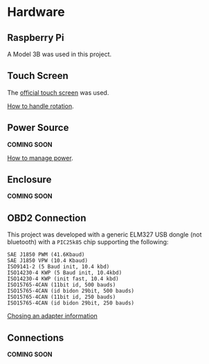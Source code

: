 # Hardware

## Raspberry Pi

A Model 3B was used in this project.

## Touch Screen

The [official touch screen](https://www.raspberrypi.com/products/raspberry-pi-touch-display/) was used.

[How to handle rotation](https://gist.github.com/andersevenrud/4a7e7e9517c0e621c4cbf476e21e5f30).

## Power Source

**COMING SOON**

[How to manage power](https://gist.github.com/andersevenrud/18183761acb00031a7c8fccdc0c4b4d7).

## Enclosure

**COMING SOON**

## OBD2 Connection

This project was developed with a generic ELM327 USB dongle (not bluetooth) with a `PIC25k85` chip supporting the following:

```
SAE J1850 PWM (41.6Kbaud)
SAE J1850 VPW (10.4 Kbaud)
ISO9141-2 (5 Baud init, 10.4 kbd)
ISO14230-4 KWP (5 Baud init, 10.4kbd)
ISO14230-4 KWP (init fast, 10.4 kbd)
ISO15765-4CAN (11bit id, 500 bauds)
ISO15765-4CAN (id bidon 29bit, 500 bauds)
ISO15765-4CAN (11bit id, 250 bauds)
ISO15765-4CAN (id bidon 29bit, 250 bauds)
```

[Chosing an adapter information](https://forscan.org/forum/viewtopic.php?t=6142)

## Connections

**COMING SOON**
